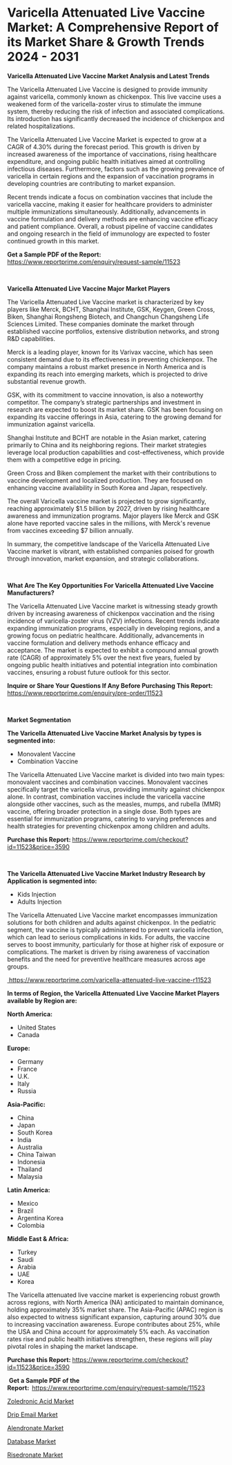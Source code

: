 <p><h1>Varicella Attenuated Live Vaccine Market: A Comprehensive Report of its Market Share & Growth Trends 2024 - 2031</h1></p><p><strong>Varicella Attenuated Live Vaccine Market Analysis and Latest Trends</strong></p>
<p><p>The Varicella Attenuated Live Vaccine is designed to provide immunity against varicella, commonly known as chickenpox. This live vaccine uses a weakened form of the varicella-zoster virus to stimulate the immune system, thereby reducing the risk of infection and associated complications. Its introduction has significantly decreased the incidence of chickenpox and related hospitalizations.</p><p>The Varicella Attenuated Live Vaccine Market is expected to grow at a CAGR of 4.30% during the forecast period. This growth is driven by increased awareness of the importance of vaccinations, rising healthcare expenditure, and ongoing public health initiatives aimed at controlling infectious diseases. Furthermore, factors such as the growing prevalence of varicella in certain regions and the expansion of vaccination programs in developing countries are contributing to market expansion.</p><p>Recent trends indicate a focus on combination vaccines that include the varicella vaccine, making it easier for healthcare providers to administer multiple immunizations simultaneously. Additionally, advancements in vaccine formulation and delivery methods are enhancing vaccine efficacy and patient compliance. Overall, a robust pipeline of vaccine candidates and ongoing research in the field of immunology are expected to foster continued growth in this market.</p></p>
<p><strong>Get a Sample PDF of the Report:&nbsp;</strong> <a href="https://www.reportprime.com/enquiry/request-sample/11523?utm_campaign=1834&utm_medium=2&utm_source=Github&utm_content=ia&utm_term=02122024&utm_id=varicella-attenuated-live-vaccine">https://www.reportprime.com/enquiry/request-sample/11523</a></p>
<p>&nbsp;</p>
<p><strong>Varicella Attenuated Live Vaccine Major Market Players</strong></p>
<p><p>The Varicella Attenuated Live Vaccine market is characterized by key players like Merck, BCHT, Shanghai Institute, GSK, Keygen, Green Cross, Biken, Shanghai Rongsheng Biotech, and Changchun Changsheng Life Sciences Limited. These companies dominate the market through established vaccine portfolios, extensive distribution networks, and strong R&D capabilities.</p><p>Merck is a leading player, known for its Varivax vaccine, which has seen consistent demand due to its effectiveness in preventing chickenpox. The company maintains a robust market presence in North America and is expanding its reach into emerging markets, which is projected to drive substantial revenue growth.</p><p>GSK, with its commitment to vaccine innovation, is also a noteworthy competitor. The company’s strategic partnerships and investment in research are expected to boost its market share. GSK has been focusing on expanding its vaccine offerings in Asia, catering to the growing demand for immunization against varicella.</p><p>Shanghai Institute and BCHT are notable in the Asian market, catering primarily to China and its neighboring regions. Their market strategies leverage local production capabilities and cost-effectiveness, which provide them with a competitive edge in pricing.</p><p>Green Cross and Biken complement the market with their contributions to vaccine development and localized production. They are focused on enhancing vaccine availability in South Korea and Japan, respectively.</p><p>The overall Varicella vaccine market is projected to grow significantly, reaching approximately $1.5 billion by 2027, driven by rising healthcare awareness and immunization programs. Major players like Merck and GSK alone have reported vaccine sales in the millions, with Merck's revenue from vaccines exceeding $7 billion annually.</p><p>In summary, the competitive landscape of the Varicella Attenuated Live Vaccine market is vibrant, with established companies poised for growth through innovation, market expansion, and strategic collaborations.</p></p>
<p>&nbsp;</p>
<p><strong>What Are The Key Opportunities For Varicella Attenuated Live Vaccine Manufacturers?</strong></p>
<p><p>The Varicella Attenuated Live Vaccine market is witnessing steady growth driven by increasing awareness of chickenpox vaccination and the rising incidence of varicella-zoster virus (VZV) infections. Recent trends indicate expanding immunization programs, especially in developing regions, and a growing focus on pediatric healthcare. Additionally, advancements in vaccine formulation and delivery methods enhance efficacy and acceptance. The market is expected to exhibit a compound annual growth rate (CAGR) of approximately 5% over the next five years, fueled by ongoing public health initiatives and potential integration into combination vaccines, ensuring a robust future outlook for this sector.</p></p>
<p><strong>Inquire or Share Your Questions If Any Before Purchasing This Report:</strong> <a href="https://www.reportprime.com/enquiry/pre-order/11523?utm_campaign=1834&utm_medium=2&utm_source=Github&utm_content=ia&utm_term=02122024&utm_id=varicella-attenuated-live-vaccine">https://www.reportprime.com/enquiry/pre-order/11523</a></p>
<p>&nbsp;</p>
<p><strong>Market Segmentation</strong></p>
<p><strong>The Varicella Attenuated Live Vaccine Market Analysis by types is segmented into:</strong></p>
<p><ul><li>Monovalent Vaccine</li><li>Combination Vaccine</li></ul></p>
<p><p>The Varicella Attenuated Live Vaccine market is divided into two main types: monovalent vaccines and combination vaccines. Monovalent vaccines specifically target the varicella virus, providing immunity against chickenpox alone. In contrast, combination vaccines include the varicella vaccine alongside other vaccines, such as the measles, mumps, and rubella (MMR) vaccine, offering broader protection in a single dose. Both types are essential for immunization programs, catering to varying preferences and health strategies for preventing chickenpox among children and adults.</p></p>
<p><strong>Purchase this Report:&nbsp;</strong><a href="https://www.reportprime.com/checkout?id=11523&price=3590&utm_campaign=1834&utm_medium=2&utm_source=Github&utm_content=ia&utm_term=02122024&utm_id=varicella-attenuated-live-vaccine">https://www.reportprime.com/checkout?id=11523&price=3590</a></p>
<p>&nbsp;</p>
<p><strong>The Varicella Attenuated Live Vaccine Market Industry Research by Application is segmented into:</strong></p>
<p><ul><li>Kids Injection</li><li>Adults Injection</li></ul></p>
<p><p>The Varicella Attenuated Live Vaccine market encompasses immunization solutions for both children and adults against chickenpox. In the pediatric segment, the vaccine is typically administered to prevent varicella infection, which can lead to serious complications in kids. For adults, the vaccine serves to boost immunity, particularly for those at higher risk of exposure or complications. The market is driven by rising awareness of vaccination benefits and the need for preventive healthcare measures across age groups.</p></p>
<p><a href="https://www.reportprime.com/varicella-attenuated-live-vaccine-r11523?utm_campaign=1834&utm_medium=2&utm_source=Github&utm_content=ia&utm_term=02122024&utm_id=varicella-attenuated-live-vaccine">&nbsp;https://www.reportprime.com/varicella-attenuated-live-vaccine-r11523</a></p>
<p><strong>In terms of Region, the Varicella Attenuated Live Vaccine Market Players available by Region are:</strong></p>
<p>
    <p> <strong> North America: </strong>
        <ul>
            <li>United States</li>
            <li>Canada</li>
        </ul>
        </p> 
    <p> <strong> Europe: </strong>
        <ul>
            <li>Germany</li>
            <li>France</li>
            <li>U.K.</li>
            <li>Italy</li>
            <li>Russia</li>
        </ul>
        </p> 
    <p> <strong> Asia-Pacific: </strong>
        <ul>
            <li>China</li>
            <li>Japan</li>
            <li>South Korea</li>
            <li>India</li>
            <li>Australia</li>
            <li>China Taiwan</li>
            <li>Indonesia</li>
            <li>Thailand</li>
            <li>Malaysia</li>
        </ul>
        </p> 
    <p> <strong> Latin America: </strong>
        <ul>
            <li>Mexico</li>
            <li>Brazil</li>
            <li>Argentina Korea</li>
            <li>Colombia</li>
        </ul>
        </p> 
    <p> <strong> Middle East & Africa: </strong>
        <ul>
            <li>Turkey</li>
            <li>Saudi</li>
            <li>Arabia</li>
            <li>UAE</li>
            <li>Korea</li>
        </ul>
    </p>
    </p>
<p><p>The Varicella attenuated live vaccine market is experiencing robust growth across regions, with North America (NA) anticipated to maintain dominance, holding approximately 35% market share. The Asia-Pacific (APAC) region is also expected to witness significant expansion, capturing around 30% due to increasing vaccination awareness. Europe contributes about 25%, while the USA and China account for approximately 5% each. As vaccination rates rise and public health initiatives strengthen, these regions will play pivotal roles in shaping the market landscape.</p></p>
<p><strong>Purchase this Report: </strong><a href="https://www.reportprime.com/checkout?id=11523&price=3590&utm_campaign=1834&utm_medium=2&utm_source=Github&utm_content=ia&utm_term=02122024&utm_id=varicella-attenuated-live-vaccine">https://www.reportprime.com/checkout?id=11523&price=3590</a></p>
<p>&nbsp;<strong>Get a Sample PDF of the Report:&nbsp;&nbsp;</strong><a href="https://www.reportprime.com/enquiry/request-sample/11523?utm_campaign=1834&utm_medium=2&utm_source=Github&utm_content=ia&utm_term=02122024&utm_id=varicella-attenuated-live-vaccine">https://www.reportprime.com/enquiry/request-sample/11523</a></p>
<p><strong></strong></p>
<p><p><a href="https://www.linkedin.com/pulse/analyzing-zoledronic-acid-markets-size-share-revenue-projected-7gvee?utm_campaign=1834&utm_medium=2&utm_source=Github&utm_content=ia&utm_term=02122024&utm_id=varicella-attenuated-live-vaccine">Zoledronic Acid Market</a></p><p><a href="https://issuu.com/reportprime-2/docs/drip-email-market-size-2030.pptx?utm_campaign=1834&utm_medium=2&utm_source=Github&utm_content=ia&utm_term=02122024&utm_id=varicella-attenuated-live-vaccine">Drip Email Market</a></p><p><a href="https://www.linkedin.com/pulse/alendronate-market-report-historical-trends-future-projections-idnae?utm_campaign=1834&utm_medium=2&utm_source=Github&utm_content=ia&utm_term=02122024&utm_id=varicella-attenuated-live-vaccine">Alendronate Market</a></p><p><a href="https://issuu.com/reportprime-2/docs/database-market-size-2030.pptx?utm_campaign=1834&utm_medium=2&utm_source=Github&utm_content=ia&utm_term=02122024&utm_id=varicella-attenuated-live-vaccine">Database Market</a></p><p><a href="https://www.linkedin.com/pulse/navigating-risedronate-market-incorporating-trends-size-company-utgle?utm_campaign=1834&utm_medium=2&utm_source=Github&utm_content=ia&utm_term=02122024&utm_id=varicella-attenuated-live-vaccine">Risedronate Market</a></p></p>